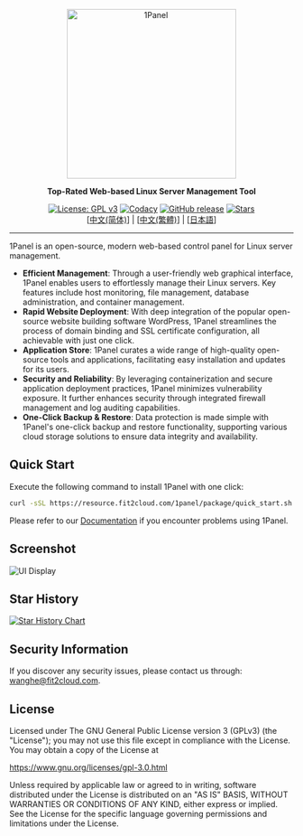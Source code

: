 <p align="center"><a href="https://1panel.cn"><img src="http://1panel.oss-cn-hangzhou.aliyuncs.com/img/1panel-logo.png" alt="1Panel" width="300" /></a></p>
<p align="center"><b>Top-Rated Web-based Linux Server Management Tool</b></p>
<p align="center">
  <a href="https://www.gnu.org/licenses/gpl-3.0.html"><img src="https://shields.io/github/license/1Panel-dev/1Panel" alt="License: GPL v3"></a>
  <a href="https://app.codacy.com/gh/1Panel-dev/1Panel?utm_source=github.com&utm_medium=referral&utm_content=1Panel-dev/1Panel&utm_campaign=Badge_Grade_Dashboard"><img src="https://app.codacy.com/project/badge/Grade/da67574fd82b473992781d1386b937ef" alt="Codacy"></a>
  <a href="https://github.com/1Panel-dev/1Panel/releases"><img src="https://img.shields.io/github/v/release/1Panel-dev/1Panel" alt="GitHub release"></a>
  <a href="https://github.com/1Panel-dev/1Panel"><img src="https://img.shields.io/github/stars/1Panel-dev/1Panel?color=%231890FF&style=flat-square" alt="Stars"></a><br>
  [<a href="../README.md">中文(简体)</a>] | [<a href="README_TW.md">中文(繁體)</a>] | [<a href="README_JP.md">日本語</a>]
</p>

------------------------------
1Panel is an open-source, modern web-based control panel for Linux server management.

- **Efficient Management**: Through a user-friendly web graphical interface, 1Panel enables users to effortlessly manage their Linux servers. Key features include host monitoring, file management, database administration, and container management.
- **Rapid Website Deployment**: With deep integration of the popular open-source website building software WordPress, 1Panel streamlines the process of domain binding and SSL certificate configuration, all achievable with just one click.
- **Application Store**: 1Panel curates a wide range of high-quality open-source tools and applications, facilitating easy installation and updates for its users.
- **Security and Reliability**: By leveraging containerization and secure application deployment practices, 1Panel minimizes vulnerability exposure. It further enhances security through integrated firewall management and log auditing capabilities.
- **One-Click Backup & Restore**: Data protection is made simple with 1Panel's one-click backup and restore functionality, supporting various cloud storage solutions to ensure data integrity and availability.

## Quick Start

Execute the following command to install 1Panel with one click:

```sh
curl -sSL https://resource.fit2cloud.com/1panel/package/quick_start.sh -o quick_start.sh && sudo bash quick_start.sh
```

Please refer to our [Documentation](https://docs.1panel.hk/) if you encounter problems using 1Panel. 

## Screenshot

![UI Display](https://resource.1panel.hk/img/1panel.png)

## Star History

[![Star History Chart](https://api.star-history.com/svg?repos=1Panel-dev/1Panel&type=Date)](https://star-history.com/#1Panel-dev/1Panel&Date)

## Security Information

If you discover any security issues, please contact us through: wanghe@fit2cloud.com.

## License

Licensed under The GNU General Public License version 3 (GPLv3)  (the "License"); you may not use this file except in compliance with the License. You may obtain a copy of the License at

<https://www.gnu.org/licenses/gpl-3.0.html>

Unless required by applicable law or agreed to in writing, software distributed under the License is distributed on an "AS IS" BASIS, WITHOUT WARRANTIES OR CONDITIONS OF ANY KIND, either express or implied. See the License for the specific language governing permissions and limitations under the License.

